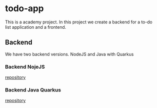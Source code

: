 # todo-app 
This is a academy project.
In this project we create a backend for a to-do list application and a frontend.

## Backend
We have two backend versions.
NodeJS and Java with Quarkus

### Backend NojeJS
[repository](https://github.com/pizzosoft/todo-app/tree/main/backend-nodejs)

### Backend Java Quarkus
[repository](https://github.com/pizzosoft/todo-app/tree/main/backend-quarkus) 
